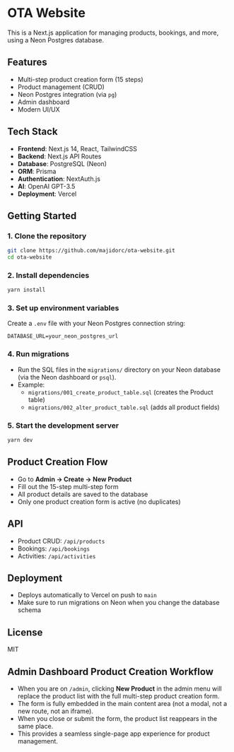# OTA Website

This is a Next.js application for managing products, bookings, and more, using a Neon Postgres database.

## Features
- Multi-step product creation form (15 steps)
- Product management (CRUD)
- Neon Postgres integration (via `pg`)
- Admin dashboard
- Modern UI/UX

## Tech Stack

- **Frontend**: Next.js 14, React, TailwindCSS
- **Backend**: Next.js API Routes
- **Database**: PostgreSQL (Neon)
- **ORM**: Prisma
- **Authentication**: NextAuth.js
- **AI**: OpenAI GPT-3.5
- **Deployment**: Vercel

## Getting Started

### 1. Clone the repository
```sh
git clone https://github.com/majidorc/ota-website.git
cd ota-website
```

### 2. Install dependencies
```sh
yarn install
```

### 3. Set up environment variables
Create a `.env` file with your Neon Postgres connection string:
```
DATABASE_URL=your_neon_postgres_url
```

### 4. Run migrations
- Run the SQL files in the `migrations/` directory on your Neon database (via the Neon dashboard or `psql`).
- Example:
  - `migrations/001_create_product_table.sql` (creates the Product table)
  - `migrations/002_alter_product_table.sql` (adds all product fields)

### 5. Start the development server
```sh
yarn dev
```

## Product Creation Flow
- Go to **Admin → Create → New Product**
- Fill out the 15-step multi-step form
- All product details are saved to the database
- Only one product creation form is active (no duplicates)

## API
- Product CRUD: `/api/products`
- Bookings: `/api/bookings`
- Activities: `/api/activities`

## Deployment
- Deploys automatically to Vercel on push to `main`
- Make sure to run migrations on Neon when you change the database schema

## License
MIT 

## Admin Dashboard Product Creation Workflow

- When you are on `/admin`, clicking **New Product** in the admin menu will replace the product list with the full multi-step product creation form.
- The form is fully embedded in the main content area (not a modal, not a new route, not an iframe).
- When you close or submit the form, the product list reappears in the same place.
- This provides a seamless single-page app experience for product management. 